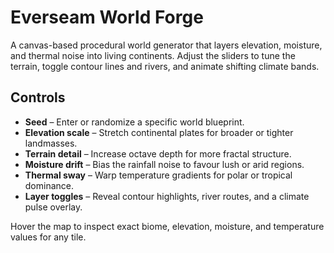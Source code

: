 # Everseam World Forge

A canvas-based procedural world generator that layers elevation, moisture, and thermal noise into living continents. Adjust the sliders to tune the terrain, toggle contour lines and rivers, and animate shifting climate bands.

## Controls
- **Seed** – Enter or randomize a specific world blueprint.
- **Elevation scale** – Stretch continental plates for broader or tighter landmasses.
- **Terrain detail** – Increase octave depth for more fractal structure.
- **Moisture drift** – Bias the rainfall noise to favour lush or arid regions.
- **Thermal sway** – Warp temperature gradients for polar or tropical dominance.
- **Layer toggles** – Reveal contour highlights, river routes, and a climate pulse overlay.

Hover the map to inspect exact biome, elevation, moisture, and temperature values for any tile.
